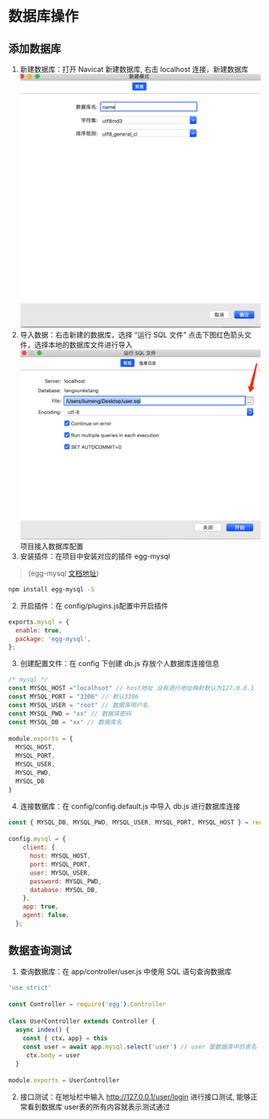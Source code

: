 # 数据库操作

## 添加数据库

1. 新建数据库：打开 Navicat 新建数据库, 右击 localhost 连接，新建数据库
![detail](../images/shuju1.png)
2. 导入数据：右击新建的数据库，选择 “运行 SQL 文件” 点击下图红色箭头文件，选择本地的数据库文件进行导入
![detail](../images/shuju2.png)
项目接入数据库配置
1. 安装插件：在项目中安装对应的插件 egg-mysql
> (egg-mysql [文档地址](https://www.npmjs.com/package/egg-mysql))
``` bash
npm install egg-mysql -S
```
2. 开启插件：在 config/plugins.js配置中开启插件
```js
exports.mysql = {
  enable: true,
  package: 'egg-mysql',
};
```
3. 创建配置文件：在 config 下创建 db.js 存放个人数据库连接信息
```js
/* mysql */
const MYSQL_HOST ="localhsot" // host地址 没有进行地址映射默认为127.0.0.1 
const MYSQL_PORT = "3306" // 默认3306
const MYSQL_USER = "root" // 数据库用户名
const MYSQL_PWD = "xx" // 数据库密码
const MYSQL_DB = "xx" // 数据库名

module.exports = {
  MYSQL_HOST,
  MYSQL_PORT,
  MYSQL_USER,
  MYSQL_PWD,
  MYSQL_DB
}
```
4. 连接数据库：在 config/config.default.js 中导入 db.js 进行数据库连接
```js
const { MYSQL_DB, MYSQL_PWD, MYSQL_USER, MYSQL_PORT, MYSQL_HOST } = require('./db');

config.mysql = {
    client: {
      host: MYSQL_HOST,
      port: MYSQL_PORT,
      user: MYSQL_USER,
      password: MYSQL_PWD,
      database: MYSQL_DB,
    },
    app: true,
    agent: false,
  };
```

##  数据查询测试

1. 查询数据库：在 app/controller/user.js 中使用 SQL 语句查询数据库
```js
'use strict'

const Controller = require('egg').Controller

class UserController extends Controller {
  async index() {
    const { ctx，app} = this
    const user = await app.mysql.select('user') // user 是数据库中的表名
     ctx.body = user
  }

module.exports = UserController
```
2. 接口测试：在地址栏中输入 http://127.0.0.1/user/login 进行接口测试, 能够正常看到数据库 user表的所有内容就表示测试通过